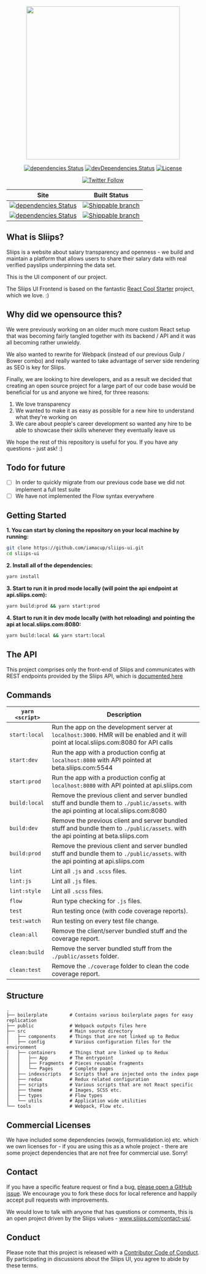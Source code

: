 
<div align="center">
  <a href="https://www.sliips.com/">
    <img width="400" heigth="257" src="https://raw.githubusercontent.com/iamacup/sliips-ui/master/src/theme/sliips/images/pressLogos/logo-medium-trans-inv.png">
  </a>

  [![dependencies Status](https://david-dm.org/iamacup/sliips-ui/status.svg)](https://david-dm.org/iamacup/sliips-ui)
  [![devDependencies Status](https://david-dm.org/iamacup/sliips-ui/dev-status.svg)](https://david-dm.org/iamacup/sliips-ui?type=dev)
  [![License](https://img.shields.io/badge/License-Apache%202.0-blue.svg)](https://opensource.org/licenses/Apache-2.0)

  [![Twitter Follow](https://img.shields.io/twitter/follow/paysliips.svg?style=social&label=Follow)](https://www.twitter.com/paysliips)

  Site|Built Status
  ------------------|-----------
  [![dependencies Status](https://img.shields.io/badge/www-.sliips.com-6a3787.svg)](https://www.sliips.com/)|[![Shippable branch](https://img.shields.io/shippable/59aeab52d1902e07009997da/master.svg)]()
  [![dependencies Status](https://img.shields.io/badge/beta-.sliips.com-6a3787.svg)](https://beta.sliips.com/)|[![Shippable branch](https://img.shields.io/shippable/59aeab52d1902e07009997da/dev.svg)]()

</div>


What is Sliips?
-------

Sliips is a website about salary transparency and openness - we build and maintain a platform that allows users to share their salary data with real verified payslips underpinning the data set.

This is the UI component of our project.

The Sliips UI Frontend is based on the fantastic [React Cool Starter](https://github.com/wellyshen/react-cool-starter/) project, which we love. :)


Why did we opensource this?
-------

We were previously working on an older much more custom React setup that was becoming fairly tangled together with its backend / API and it was all becoming rather unwieldy. 

We also wanted to rewrite for Webpack (instead of our previous Gulp / Bower combo) and really wanted to take advantage of server side rendering as SEO is key for Sliips.

Finally, we are looking to hire developers, and as a result we decided that creating an open source project for a large part of our code base would be beneficial for us and anyone we hired, for three reasons: 

1. We love transparency
2. We wanted to make it as easy as possible for a new hire to understand what they're working on
3. We care about people's career development so wanted any hire to be able to showcase their skills whenever they eventually leave us

We hope the rest of this repository is useful for you. If you have any questions - just ask! :)

Todo for future
-------

* [ ] In order to quickly migrate from our previous code base we did not implement a full test suite
* [ ] We have not implemented the Flow syntax everywhere

Getting Started
-------

**1. You can start by cloning the repository on your local machine by running:**

```bash
git clone https://github.com/iamacup/sliips-ui.git
cd sliips-ui
```

**2. Install all of the dependencies:**

```bash
yarn install
```

**3. Start to run it in prod mode locally (will point the api endpoint at api.sliips.com):**

```bash
yarn build:prod && yarn start:prod
```

**4. Start to run it in dev mode locally (with hot reloading) and pointing the api at local.sliips.com:8080:**

```bash
yarn build:local && yarn start:local
```

The API
-------

This project comprises only the front-end of Sliips and communicates with REST endpoints provided by the Sliips API, which is [documented here](https://github.com/iamacup/sliips-api-docs)

Commands
-------

`yarn <script>`|Description
------------------|-----------
`start:local`|Run the app on the development server at `localhost:3000`. HMR will be enabled and it will point at local.sliips.com:8080 for API calls
`start:dev`|Run the app with a production config at `localhost:8080` with API pointed at beta.sliips.com:5544
`start:prod`|Run the app with a production config at `localhost:8080` with API pointed at api.sliips.com
`build:local`|Remove the previous client and server bundled stuff and bundle them to `./public/assets`. with the api pointing at local.sliips.com:8080
`build:dev`|Remove the previous client and server bundled stuff and bundle them to `./public/assets`. with the api pointing at beta.sliips.com
`build:prod`|Remove the previous client and server bundled stuff and bundle them to `./public/assets`. with the api pointing at api.sliips.com
`lint`|Lint all `.js` and `.scss` files.
`lint:js`|Lint all `.js` files.
`lint:style`|Lint all `.scss` files.
`flow`|Run type checking for `.js` files.
`test`|Run testing once (with code coverage reports).
`test:watch`|Run testing on every test file change.
`clean:all`|Remove the client/server bundled stuff and the coverage report.
`clean:build`|Remove the server bundled stuff from the `./public/assets` folder.
`clean:test`|Remove the `./coverage` folder to clean the code coverage report.

Structure
-------

```
.
├── boilerplate        # Contains various boilerplate pages for easy replication
├── public             # Webpack outputs files here
├── src                # Main source directory
│   ├── components     # Things that are not linked up to Redux
│   ├── config         # Various configuration files for the environment
│   ├── containers     # Things that are linked up to Redux
│   │   ├── App        # The entrypoint
│   │   ├── Fragments  # Pieces reusable fragments
│   │   └── Pages      # Complete pages
│   ├── indexscripts   # Scripts that are injected onto the index page
│   ├── redux          # Redux related configuration
│   ├── scripts        # Various scripts that are not React specific
│   ├── theme          # Images, SCSS etc.
│   ├── types          # Flow types 
│   └── utils          # Application wide utilities
└── tools              # Webpack, Flow etc.

```

Commercial Licenses
-------

We have included some dependencies (wowjs, formvalidation.io) etc. which we own licenses for - if you are using this as a whole project - there are some project dependencies that are not free for commercial use. Sorry! 

Contact
-------

If you have a specific feature request or find a bug, [please open a GitHub issue](https://github.com/iamacup/sliips-ui/issues/new). We encourage you to fork these docs for local reference and happily accept pull requests with improvements.

We would love to talk with anyone that has questions or comments, this is an open project driven by the Sliips values - www.sliips.com/contact-us/.

Conduct
-------

Please note that this project is released with a [Contributor Code of Conduct](https://github.com/iamacup/sliips-ui/blob/master/CONDUCT.md). By participating in discussions about the Sliips UI, you agree to abide by these terms.

